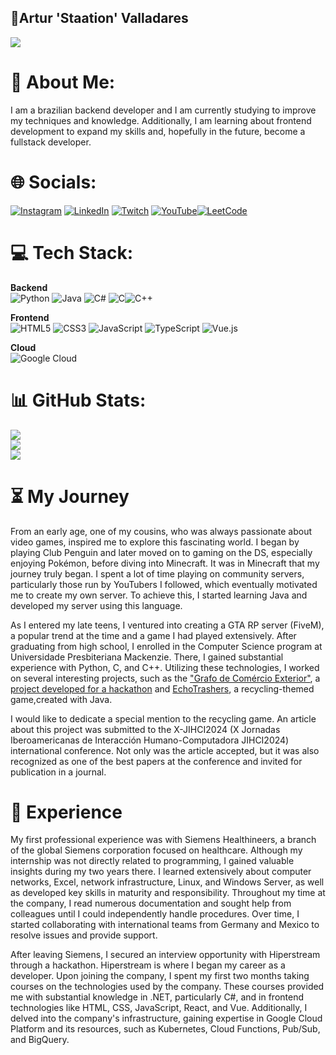 ## 🏃Artur 'Staation' Valladares

[![](https://visitcount.itsvg.in/api?id=arturstaation&icon=0&color=0)](https://visitcount.itsvg.in)

# 💫 About Me:
I am a brazilian backend developer and I am currently studying to improve my techniques and knowledge. Additionally, I am learning about frontend development to expand my skills and, hopefully in the future, become a fullstack developer.


# 🌐 Socials:
[![Instagram](https://img.shields.io/badge/Instagram-%23E4405F.svg?logo=Instagram&logoColor=white)](https://instagram.com/codestaation) [![LinkedIn](https://img.shields.io/badge/LinkedIn-%230077B5.svg?logo=linkedin&logoColor=white)](https://linkedin.com/in/artur-valladares-hernandez-giacummo-b18924212) [![Twitch](https://img.shields.io/badge/Twitch-%239146FF.svg?logo=Twitch&logoColor=white)](https://twitch.tv/codestaation) [![YouTube](https://img.shields.io/badge/YouTube-%23FF0000.svg?logo=YouTube&logoColor=white)](https://youtube.com/@codestaation)[![LeetCode](https://img.shields.io/badge/Leetcode-black.svg?logo=leetcode&logoColor=white)](https://leetcode.com/u/CodeStaation/)

# 💻 Tech Stack:

**Backend** <br>
![Python](https://img.shields.io/badge/python-3670A0?style=for-the-badge&logo=python&logoColor=ffdd54) ![Java](https://img.shields.io/badge/java-%23ED8B00.svg?style=for-the-badge&logo=openjdk&logoColor=white) ![C#](https://img.shields.io/badge/c%23-%23239120.svg?style=for-the-badge&logo=csharp&logoColor=white) ![C](https://img.shields.io/badge/c-%2300599C.svg?style=for-the-badge&logo=c&logoColor=white)![C++](https://img.shields.io/badge/c++-%2300599C.svg?style=for-the-badge&logo=c%2B%2B&logoColor=white)

**Frontend** <br>
![HTML5](https://img.shields.io/badge/html5-%23E34F26.svg?style=for-the-badge&logo=html5&logoColor=white) ![CSS3](https://img.shields.io/badge/css3-%231572B6.svg?style=for-the-badge&logo=css3&logoColor=white) ![JavaScript](https://img.shields.io/badge/javascript-%23323330.svg?style=for-the-badge&logo=javascript&logoColor=%23F7DF1E) ![TypeScript](https://img.shields.io/badge/typescript-%23007ACC.svg?style=for-the-badge&logo=typescript&logoColor=white) ![Vue.js](https://img.shields.io/badge/vue.js-%2335495e.svg?style=for-the-badge&logo=vuedotjs&logoColor=%234FC08D)

**Cloud** <br>
![Google Cloud](https://img.shields.io/badge/GoogleCloud-%234285F4.svg?style=for-the-badge&logo=google-cloud&logoColor=white) 

# 📊 GitHub Stats:
![](https://github-readme-stats.vercel.app/api?username=arturstaation&theme=dark&hide_border=false&include_all_commits=false&count_private=false)<br/>
![](https://github-readme-streak-stats.herokuapp.com/?user=arturstaation&theme=dark&hide_border=false)<br/>
![](https://github-readme-stats.vercel.app/api/top-langs/?username=arturstaation&theme=dark&hide_border=false&include_all_commits=false&count_private=false&layout=compact)

# ⏳ My Journey

From an early age, one of my cousins, who was always passionate about video games, inspired me to explore this fascinating world. I began by playing Club Penguin and later moved on to gaming on the DS, especially enjoying Pokémon, before diving into Minecraft. It was in Minecraft that my journey truly began. I spent a lot of time playing on community servers, particularly those run by YouTubers I followed, which eventually motivated me to create my own server. To achieve this, I started learning Java and developed my server using this language.

As I entered my late teens, I ventured into creating a GTA RP server (FiveM), a popular trend at the time and a game I had played extensively. After graduating from high school, I enrolled in the Computer Science program at Universidade Presbiteriana Mackenzie. There, I gained substantial experience with Python, C, and C++. Utilizing these technologies, I worked on several interesting projects, such as the ["Grafo de Comércio Exterior"](https://github.com/arturstaation/GrafoComercioExterior), a [project developed for a hackathon](https://github.com/LorenzoPercussi/Desafio-Hackathon-Hiperstream) and [EchoTrashers](https://github.com/arturstaation/EcoTrashers), a recycling-themed game,created with Java.

I would like to dedicate a special mention to the recycling game. An article about this project was submitted to the X-JIHCI2024 (X Jornadas Iberoamericanas de Interacción Humano-Computadora JIHCI2024) international conference. Not only was the article accepted, but it was also recognized as one of the best papers at the conference and invited for publication in a journal.

# 💼 Experience

My first professional experience was with Siemens Healthineers, a branch of the global Siemens corporation focused on healthcare. Although my internship was not directly related to programming, I gained valuable insights during my two years there. I learned extensively about computer networks, Excel, network infrastructure, Linux, and Windows Server, as well as developed key skills in maturity and responsibility. Throughout my time at the company, I read numerous documentation and sought help from colleagues until I could independently handle procedures. Over time, I started collaborating with international teams from Germany and Mexico to resolve issues and provide support.

After leaving Siemens, I secured an interview opportunity with Hiperstream through a hackathon. Hiperstream is where I began my career as a developer. Upon joining the company, I spent my first two months taking courses on the technologies used by the company. These courses provided me with substantial knowledge in .NET, particularly C#, and in frontend technologies like HTML, CSS, JavaScript, React, and Vue. Additionally, I delved into the company's infrastructure, gaining expertise in Google Cloud Platform and its resources, such as Kubernetes, Cloud Functions, Pub/Sub, and BigQuery.
